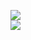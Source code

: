[![](https://img.shields.io/badge/Made%20With-Github%20Spray-lightgrey.svg?style=for-the-badge&logo=github)](https://github.com/Annihil/github-spray#1831)  
[![](https://i.imgur.com/2DrTn0Z.gif)](https://github.com/Annihil/github-spray)